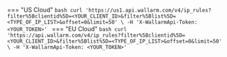 === "US Cloud"
    ```bash
    curl 'https://us1.api.wallarm.com/v4/ip_rules?filter%5Bclientid%5D=<YOUR_CLIENT_ID>&filter%5Blist%5D=<TYPE_OF_IP_LIST>&offset=0&limit=50' \
          -H 'X-WallarmApi-Token: <YOUR_TOKEN>'
    ```
=== "EU Cloud"
    ```bash
    curl 'https://api.wallarm.com/v4/ip_rules?filter%5Bclientid%5D=<YOUR_CLIENT_ID>&filter%5Blist%5D=<TYPE_OF_IP_LIST>&offset=0&limit=50' \
          -H 'X-WallarmApi-Token: <YOUR_TOKEN>'
    ```